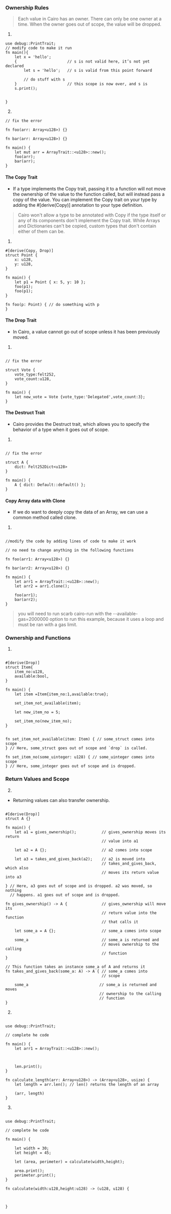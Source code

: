### Ownership Rules

>Each value in Cairo has an owner.
There can only be one owner at a time.
When the owner goes out of scope, the value will be dropped.

1. 

```rust,editable
use debug::PrintTrait;
// modify code to make it run
fn main(){
    let x = 'hello';
    {                      // s is not valid here, it’s not yet declared
        let s = 'hello';   // s is valid from this point forward

        // do stuff with s
    }                      // this scope is now over, and s is 
    s.print();


}

```

2. 

```rust,editable
// fix the error

fn foo(arr: Array<u128>) {}

fn bar(arr: Array<u128>) {}

fn main() {
    let mut arr = ArrayTrait::<u128>::new();
    foo(arr);
    bar(arr);
}

```


#### The Copy Trait

- If a type implements the Copy trait, passing it to a function will not move the ownership of the value to the function called, but will instead pass a copy of the value. You can implement the Copy trait on your type by adding the #[derive(Copy)] annotation to your type definition. 

> Cairo won't allow a type to be annotated with Copy if the type itself or any of its components don't implement the Copy trait. While Arrays and Dictionaries can't be copied, custom types that don't contain either of them can be.

1. 

```rust,editable
#[derive(Copy, Drop)]
struct Point {
    x: u128,
    y: u128,
}

fn main() {
    let p1 = Point { x: 5, y: 10 };
    foo(p1);
    foo(p1);
}

fn foo(p: Point) { // do something with p
}

```

#### The Drop Trait

- In Cairo, a value cannot go out of scope unless it has been previously moved.

1. 

```rust,editable

// fix the error

struct Vote {
    vote_type:felt252,
    vote_count:u128,
}

fn main() {
    let new_vote = Vote {vote_type:'Delegated',vote_count:3};
}

```


#### The Destruct Trait

- Cairo provides the Destruct trait, which allows you to specify the behavior of a type when it goes out of scope.

1. 

```rust,editable

// fix the error

struct A {
    dict: Felt252Dict<u128>
}

fn main() {
    A { dict: Default::default() }; 
}

```

####  Copy Array data with Clone

- If we do want to deeply copy the data of an Array, we can use a common method called clone.

1. 

```rust,editable

//modify the code by adding lines of code to make it work

// no need to change anything in the following functions

fn foo(arr1: Array<u128>) {}

fn bar(arr2: Array<u128>) {}

fn main() {
    let arr1 = ArrayTrait::<u128>::new();
    let arr2 = arr1.clone();

    foo(arr1);
    bar(arr2);
}

```

> you will need to run scarb cairo-run with the --available-gas=2000000 option to run this example, because it uses a loop and must be ran with a gas limit.


### Ownership and Functions

1. 

```rust,editable

#[derive(Drop)]
struct Item{
    item_no:u128,
    available:bool,
}

fn main() {
    let item =Item{item_no:1,available:true};  

    set_item_not_available(item);    

    let new_item_no = 5;                 

    set_item_no(new_item_no);                  
}                                   


fn set_item_not_available(item: Item) { // some_struct comes into scope
} // Here, some_struct goes out of scope and `drop` is called.

fn set_item_no(some_uinteger: u128) { // some_uinteger comes into scope
} // Here, some_integer goes out of scope and is dropped.

```

### Return Values and Scope

2. 

- Returning values can also transfer ownership.

```rust,editable

#[derive(Drop)]
struct A {}

fn main() {
    let a1 = gives_ownership();           // gives_ownership moves its return
                                          // value into a1

    let a2 = A {};                        // a2 comes into scope

    let a3 = takes_and_gives_back(a2);    // a2 is moved into
                                          // takes_and_gives_back, which also
                                          // moves its return value into a3

} // Here, a3 goes out of scope and is dropped. a2 was moved, so nothing
  // happens. a1 goes out of scope and is dropped.

fn gives_ownership() -> A {               // gives_ownership will move its
                                          // return value into the function
                                          // that calls it

    let some_a = A {};                    // some_a comes into scope

    some_a                                // some_a is returned and
                                          // moves ownership to the calling
                                          // function
}

// This function takes an instance some_a of A and returns it
fn takes_and_gives_back(some_a: A) -> A { // some_a comes into
                                          // scope

    some_a                               // some_a is returned and moves
                                         // ownership to the calling
                                         // function
}

```

2. 

```rust,editable

use debug::PrintTrait;

// complete he code

fn main() {
    let arr1 = ArrayTrait::<u128>::new();

    

    len.print();
}

fn calculate_length(arr: Array<u128>) -> (Array<u128>, usize) {
    let length = arr.len(); // len() returns the length of an array

    (arr, length)
}
```

3. 

```rust,editable

use debug::PrintTrait;

// complete he code

fn main() {

    let width = 30;
    let height = 45;
    
    let (area, perimeter) = calculate(width,height);
    
    area.print();
    perimeter.print();
}

fn calculate(width:u128,height:u128) -> (u128, u128) {
     

    
}
```